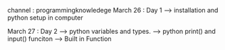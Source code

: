 channel : programmingknowledege
March 26 : Day 1 
    --> installation and python setup in computer  
    

March 27 : Day 2 
    -->  python variables and types.
    --> python print() and input() funciton
    --> Built in Function